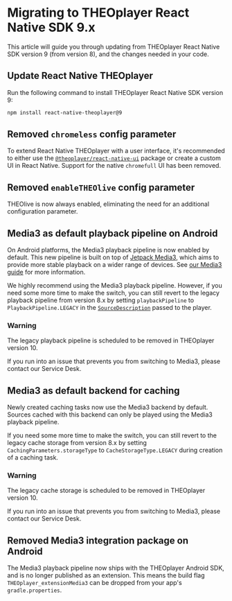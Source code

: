 # Migrating to THEOplayer React Native SDK 9.x

This article will guide you through updating from THEOplayer React Native SDK version 9 (from version 8),
and the changes needed in your code.

## Update React Native THEOplayer

Run the following command to install THEOplayer React Native SDK version 9:

```bash
npm install react-native-theoplayer@9
```

## Removed `chromeless` config parameter

To extend React Native THEOplayer with a user interface, it's recommended to either use the
[`@theoplayer/react-native-ui`](https://github.com/THEOplayer/react-native-theoplayer-ui)
package or create a custom UI in React Native. Support for the native `chromefull` UI has been removed.

## Removed `enableTHEOlive` config parameter

THEOlive is now always enabled, eliminating the need for an additional configuration parameter.

## Media3 as default playback pipeline on Android

On Android platforms, the Media3 playback pipeline is now enabled by default.
This new pipeline is built on top of [Jetpack Media3](https://developer.android.com/media/media3),
which aims to provide more stable playback on a wider range of devices.
See [our Media3 guide](../../../how-to-guides/android/media3/getting-started.mdx) for more information.

We highly recommend using the Media3 playback pipeline. However, if you need some more time to make the switch,
you can still revert to the legacy playback pipeline from version 8.x by setting
`playbackPipeline` to `PlaybackPipeline.LEGACY` in the [`SourceDescription`](../src/api/source/SourceDescription.ts)
passed to the player.

### Warning

The legacy playback pipeline is scheduled to be removed in THEOplayer version 10.

If you run into an issue that prevents you from switching to Media3, please contact our Service Desk.

## Media3 as default backend for caching

Newly created caching tasks now use the Media3 backend by default.
Sources cached with this backend can only be played using the Media3 playback pipeline.

If you need some more time to make the switch, you can still revert to the legacy cache storage from version 8.x
by setting `CachingParameters.storageType` to `CacheStorageType.LEGACY` during creation of a caching task.

### Warning

The legacy cache storage is scheduled to be removed in THEOplayer version 10.

If you run into an issue that prevents you from switching to Media3, please contact our Service Desk.

## Removed Media3 integration package on Android

The Media3 playback pipeline now ships with the THEOplayer Android SDK, and is no longer published as an extension.
This means the build flag `THEOplayer_extensionMedia3` can be dropped from your app's `gradle.properties`.

